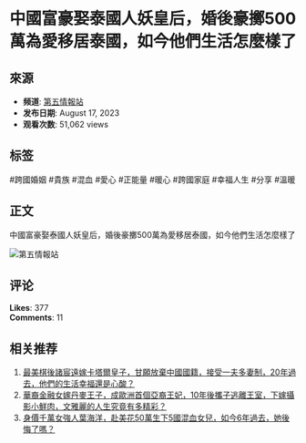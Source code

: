 # 中國富豪娶泰國人妖皇后，婚後豪擲500萬為愛移居泰國，如今他們生活怎麼樣了

## 來源
- **频道**: [第五情報站](https://www.youtube.com/channel/UCPUJtJHIGwREkIcW9NKtCVg)
- **发布日期**: August 17, 2023 
- **观看次数**: 51,062 views

## 标签
#跨國婚姻 #貴族 #混血 #愛心 #正能量 #暖心 #跨國家庭 #幸福人生 #分享 #溫暖

## 正文
中國富豪娶泰國人妖皇后，婚後豪擲500萬為愛移居泰國，如今他們生活怎麼樣了

![第五情報站](https://i.ytimg.com/an/PUJtJHIGwREkIcW9NKtCVg/featured_channel.jpg?v=64cb63a7)

## 评论
**Likes**: 377  
**Comments**: 11  

## 相关推荐
1. [最美棋後諸宸遠嫁卡塔爾皇子，甘願放棄中國國籍，接受一夫多妻制，20年過去，他們的生活幸福還是心酸？](https://www.youtube.com/watch?v=Sg9YQtW_-BU&t=0s)
2. [華裔金融女嫁丹麥王子，成歐洲首個亞裔王妃，10年後攜子逃離王室，下嫁攝影小鮮肉，文雅麗的人生究竟有多精彩？](https://www.youtube.com/watch?v=qP8nybbPtAI&t=0s)
3. [身價千萬女強人葉海洋，赴美花50萬生下5國混血女兒，如今6年過去，她後悔了嗎？](https://www.youtube.com/watch?v=nCo09a7YCHA&t=0s)
<!-- tcd_original_link https://m.youtube.com/watch?v=QNqL1G9Qc34 -->
